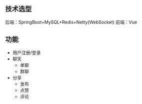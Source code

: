 ## 技术选型
后端：SpringBoot+MySQL+Redis+Netty(WebSocket)
前端：Vue

## 功能
- 用户注册/登录
- 聊天
  - 单聊
  - 群聊
- 分享
  - 发布
  - 点赞
  - 评论